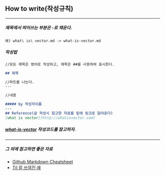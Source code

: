## How to write(작성규칙)
---

##### 제목에서 띄어쓰는 부분은 -로 채운다.
```
예) what\ is\ vector.md -> what-is-vector.md
```
##### 작성법

```markdown
//모든 제목은 영어로 작성하고, 제목은 ##를 사용하여 표시한다.

## 제목

//파트를 나눈다.
---

//내용

##### by 작성자이름
---
## Reference(글 작성시 참고한 자료를 밑에 링크로 달아준다)
[what is vector](http://whatisvector.com)

```
##### [what-is-vector](linear_algebra/what-is-vector.md) 작성코드를 참고하자.

---
##### 그 외에 참고하면 좋은 자료
- [Github Markdown Cheatsheet]( https://github.com/adam-p/markdown-here/wiki/Markdown-Cheatsheet)
- [Til 잘 쓰여진 예](https://github.com/jbranchaud/til)
